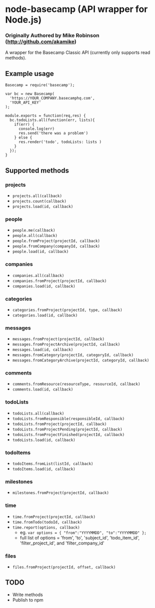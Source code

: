 # node-basecamp (API wrapper for Node.js)
### Originally Authored by Mike Robinson (http://github.com/akamike)

A wrapper for the Basecamp Classic API (currently only supports read methods).

## Example usage

    Basecamp = require('basecamp');

    var bc = new Basecamp(
      'https://YOUR_COMPANY.basecamphq.com',
      'YOUR_API_KEY'
    );

    module.exports = function(req,res) {
      bc.todoLists.all(function(err, lists){
        if(err) {
          console.log(err)
          res.send('there was a problem')
        } else {
          res.render('todo', todoLists: lists )
        }
      });
    }

## Supported methods

### projects

* `projects.all(callback)`
* `projects.count(callback)`
* `projects.load(id, callback)`

### people

* `people.me(callback)`
* `people.all(callback)`
* `people.fromProject(projectId, callback)`
* `people.fromCompany(companyId, callback)`
* `people.load(id, callback)`

### companies

* `companies.all(callback)`
* `companies.fromProject(projectId, callback)`
* `companies.load(id, callback)`

### categories

* `categories.fromProject(projectId, type, callback)`
* `categories.load(id, callback)`

### messages

* `messages.fromProject(projectId, callback)`
* `messages.fromProjectArchive(projectId, callback)`
* `messages.load(id, callback)`
* `messages.fromCategory(projectId, categoryId, callback)`
* `messages.fromCategoryArchive(projectId, categoryId, callback)`

### comments

* `comments.fromResource(resourceType, resourceId, callback)`
* `comments.load(id, callback)`

### todoLists

* `todoLists.all(callback)`
* `todoLists.fromResponsible(responsibleId, callback)`
* `todoLists.fromProject(projectId, callback)`
* `todoLists.fromProjectPending(projectId, callback)`
* `todoLists.fromProjectFinished(projectId, callback)`
* `todoLists.load(id, callback)`

### todoItems

* `todoItems.fromList(listId, callback)`
* `todoItems.load(id, callback)`

### milestones

* `milestones.fromProject(projectId, callback)`

### time

* `time.fromProject(projectId, callback)`
* `time.fromTodo(todoId, callback)`
* `time.report(options, callback)`
  * eg. `var options = { "from":"YYYYMMDD", "to":"YYYYMMDD" };`
  * full list of options = 'from', 'to', 'subject_id', 'todo_item_id', 'filter_project_id', and 'filter_company_id'

### files

* `files.fromProject(projectId, offset, callback)`

## TODO

* Write methods
* Publish to npm
